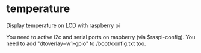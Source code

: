 # temperature
Display temperature on LCD with raspberry pi

You need to active i2c and serial ports on raspberry (via $raspi-config). You need to add "dtoverlay=w1-gpio" to /boot/config.txt too.

